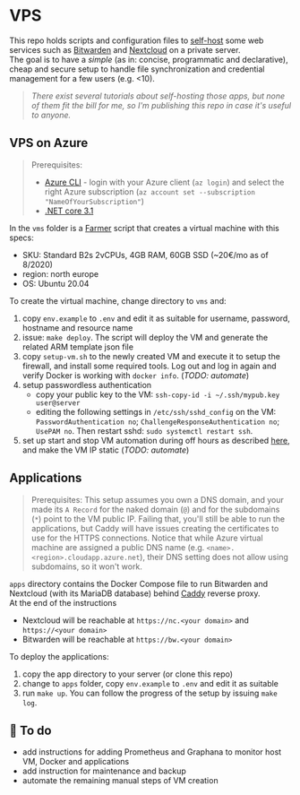# VPS

This repo holds scripts and configuration files to [self-host] some web services
such as [Bitwarden] and [Nextcloud] on a private server.  
The goal is to have a *simple* (as in: concise, programmatic and declarative), 
cheap and secure setup to handle file synchronization
and credential management for a few users (e.g. <10).

> *There exist several tutorials about self-hosting those apps, 
but none of them fit the bill for me, so I'm publishing this repo 
in case it's useful to anyone.*

## VPS on Azure

> Prerequisites:
>  - [Azure CLI][azure-cli] - login with your Azure client (`az login`) and select the right Azure subscription (`az account set --subscription "NameOfYourSubscription"`)
>  - [.NET core 3.1][dotnet-core]
  
In the `vms` folder is a [Farmer] script that creates a virtual machine with this specs:
 - SKU: Standard B2s 2vCPUs, 4GB RAM, 60GB SSD (~20€/mo as of 8/2020)
 - region: north europe
 - OS: Ubuntu 20.04

To create the virtual machine, change directory to `vms` and:
 1. copy `env.example` to `.env` and edit it as suitable for 
 username, password, hostname and resource name
 2. issue: `make deploy`. The script will deploy the VM and 
 generate the related ARM template json file
 3. copy `setup-vm.sh` to the newly created VM and execute it to setup the firewall, and install some required tools.
 Log out and log in again and verify Docker is working with `docker info`. (*TODO: automate*)
 4. setup passwordless authentication
    - copy your public key to the VM: `ssh-copy-id -i ~/.ssh/mypub.key user@server`
    - editing the following settings in `/etc/ssh/sshd_config` on the VM: `PasswordAuthentication no`;
    `ChallengeResponseAuthentication no`; `UsePAM no`.
    Then restart sshd: `sudo systemctl restart ssh`.
 5. set up start and stop VM automation during off hours as described [here][vm-automation], and make the VM IP static (*TODO: automate*)

## Applications

> Prerequisites:
This setup assumes you own a DNS domain, and your made its
`A Record` for the naked domain (`@`) and for
the subdomains (`*`) point to the VM public IP. 
Failing that, you'll still be able to run the applications, 
but Caddy will have issues creating the certificates to use 
for the HTTPS connections. 
Notice that while Azure virtual machine are assigned a public DNS 
name (e.g. `<name>.<region>.cloudapp.azure.net`), their DNS setting 
does not allow using subdomains, so it won't work.

`apps` directory contains the Docker Compose file
to run Bitwarden and Nextcloud (with its MariaDB database) behind [Caddy] reverse proxy.  
At the end of the instructions 
 - Nextcloud will be reachable at `https://nc.<your domain>` and `https://<your domain>`
 - Bitwarden will be reachable at `https://bw.<your domain>`


To deploy the applications:
  1. copy the app directory to your server (or clone this repo)
  2. change to `apps` folder, copy `env.example` to `.env` and edit it as suitable 
  3. run `make up`. You can follow the progress of the setup by issuing `make log`.

## :construction_worker: To do

 - add instructions for adding Prometheus and Graphana to monitor
 host VM, Docker and applications
 - add instruction for maintenance and backup
 - automate the remaining manual steps of VM creation


 [vm-automation]: https://docs.microsoft.com/en-us/azure/automation/automation-solution-vm-management-enable
 [bitwarden]: https://bitwarden.com/
 [nextcloud]: https://nextcloud.com/
 [self-host]: https://en.wikipedia.org/wiki/Self-hosting_(web_services)
 [azure-cli]: https://docs.microsoft.com/en-us/cli/azure/install-azure-cli?view=azure-cli-latest
 [dotnet-core]: https://dotnet.microsoft.com/download/dotnet-core/3.1
 [farmer]: https://compositionalit.github.io/farmer/
 [caddy]: https://caddyserver.com/